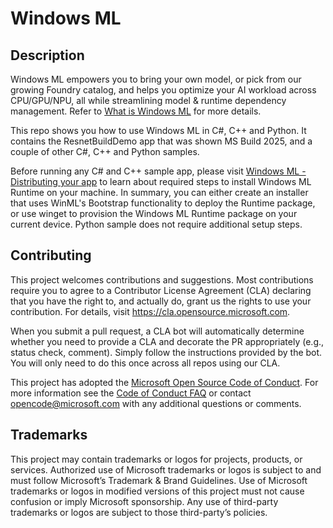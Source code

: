 # Windows ML

## Description

Windows ML empowers you to bring your own model, or pick from our growing Foundry catalog, and helps you optimize your AI workload across CPU/GPU/NPU, all while streamlining model & runtime dependency management. Refer to [What is Windows ML](https://aka.ms/TryWinML) for more details.

This repo shows you how to use Windows ML in C#, C++ and Python. It contains the ResnetBuildDemo app that was shown MS Build 2025, and a couple of other C#, C++ and Python samples.

Before running any C# and C++ sample app, please visit [Windows ML - Distributing your app](https://learn.microsoft.com/en-us/windows/ai/new-windows-ml/distributing-your-app) to learn about required steps to install Windows ML Runtime on your machine. In summary, you can either create an installer that uses WinML's Bootstrap functionality to deploy the Runtime package, or use winget to provision the Windows ML Runtime package on your current device. Python sample does not require additional setup steps.

## Contributing

This project welcomes contributions and suggestions.  Most contributions require you to agree to a
Contributor License Agreement (CLA) declaring that you have the right to, and actually do, grant us
the rights to use your contribution. For details, visit https://cla.opensource.microsoft.com.

When you submit a pull request, a CLA bot will automatically determine whether you need to provide
a CLA and decorate the PR appropriately (e.g., status check, comment). Simply follow the instructions
provided by the bot. You will only need to do this once across all repos using our CLA.

This project has adopted the [Microsoft Open Source Code of Conduct](https://opensource.microsoft.com/codeofconduct/).
For more information see the [Code of Conduct FAQ](https://opensource.microsoft.com/codeofconduct/faq/) or
contact [opencode@microsoft.com](mailto:opencode@microsoft.com) with any additional questions or comments.

## Trademarks 
This project may contain trademarks or logos for projects, products, or services. Authorized use of Microsoft trademarks or logos is subject to and must follow Microsoft’s Trademark & Brand Guidelines. Use of Microsoft trademarks or logos in modified versions of this project must not cause confusion or imply Microsoft sponsorship. Any use of third-party trademarks or logos are subject to those third-party’s policies.